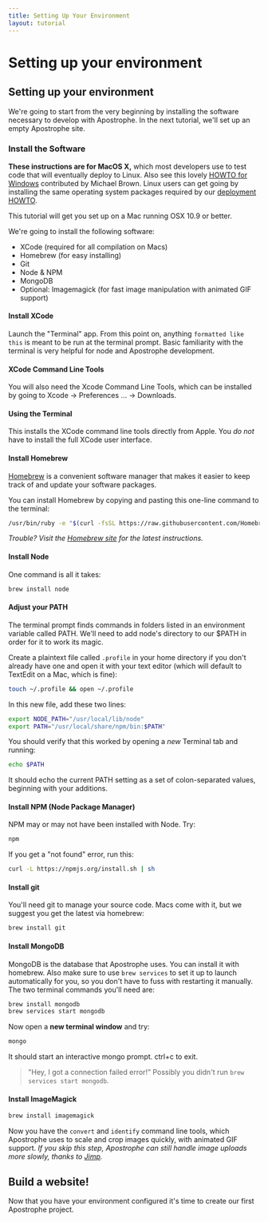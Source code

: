 ```yaml
---
title: Setting Up Your Environment
layout: tutorial
---
```


# Setting up your environment

## Setting up your environment

We're going to start from the very beginning by installing the software necessary to develop with Apostrophe. In the next tutorial, we'll set up an empty Apostrophe site.

### Install the Software

**These instructions are for MacOS X,** which most developers use to test code that will eventually deploy to Linux. Also see this lovely [HOWTO for Windows](../howtos/windows.md) contributed by Michael Brown. Linux users can get going by installing the same operating system packages required by our [deployment HOWTO](../intermediate/deployment.md).

This tutorial will get you set up on a Mac running OSX 10.9 or better.

We're going to install the following software:

* XCode \(required for all compilation on Macs\)
* Homebrew \(for easy installing\)
* Git
* Node & NPM
* MongoDB
* Optional: Imagemagick \(for fast image manipulation with animated GIF support\)

#### Install XCode

Launch the "Terminal" app. From this point on, anything `formatted like this` is meant to be run at the terminal prompt. Basic familiarity with the terminal is very helpful for node and Apostrophe development.

#### XCode Command Line Tools

You will also need the Xcode Command Line Tools, which can be installed by going to Xcode -&gt; Preferences ... -&gt; Downloads.

#### Using the Terminal

This installs the XCode command line tools directly from Apple.
You *do not* have to install the full XCode user interface.

#### Install Homebrew

[Homebrew](http://brew.sh/) is a convenient software manager that makes it easier to keep track of and update your software packages.

You can install Homebrew by copying and pasting this one-line command to the terminal:

```bash
/usr/bin/ruby -e "$(curl -fsSL https://raw.githubusercontent.com/Homebrew/install/master/install)"
```

_Trouble? Visit the_ [_Homebrew site_](http://brew.sh/) _for the latest instructions._

#### Install Node

One command is all it takes:

```bash
brew install node
```

#### Adjust your PATH

The terminal prompt finds commands in folders listed in an environment variable called PATH. We'll need to add node's directory to our $PATH in order for it to work its magic.

Create a plaintext file called `.profile` in your home directory if you don't already have one and open it with your text editor \(which will default to TextEdit on a Mac, which is fine\):

```bash
touch ~/.profile && open ~/.profile
```

In this new file, add these two lines:

```bash
export NODE_PATH="/usr/local/lib/node"
export PATH="/usr/local/share/npm/bin:$PATH"
```

You should verify that this worked by opening a _new_ Terminal tab and running:

```bash
echo $PATH
```

It should echo the current PATH setting as a set of colon-separated values, beginning with your additions.

#### Install NPM \(Node Package Manager\)

NPM may or may not have been installed with Node. Try:

```bash
npm
```

If you get a "not found" error, run this:

```bash
curl -L https://npmjs.org/install.sh | sh
```

#### Install git

You'll need git to manage your source code. Macs come with it, but we suggest you get the latest via homebrew:

```bash
brew install git
```

#### Install MongoDB

MongoDB is the database that Apostrophe uses. You can install it with homebrew. Also make sure to use `brew services` to set it up to launch automatically for you, so you don't have to fuss with restarting it manually. The two terminal commands you'll need are:

```bash
brew install mongodb
brew services start mongodb
```

Now open a **new terminal window** and try:

```bash
mongo
```

It should start an interactive mongo prompt. ctrl+c to exit.

> "Hey, I got a connection failed error!" Possibly you didn't run `brew services start mongodb`.

#### Install ImageMagick

```bash
brew install imagemagick
```

Now you have the `convert` and `identify` command line tools, which Apostrophe uses to scale and crop images quickly, with animated GIF support. _If you skip this step, Apostrophe can still handle image uploads more slowly, thanks to_ [_Jimp_](https://npmjs.org/package/jimp)_._

## Build a website!

Now that you have your environment configured it's time to create our first Apostrophe project.

